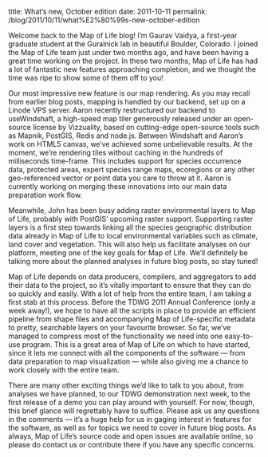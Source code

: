 title: What’s new, October edition
date: 2011-10-11
permalink: /blog/2011/10/11/what%E2%80%99s-new-october-edition


Welcome back to the Map of Life blog! I’m Gaurav Vaidya, a first-year graduate student at the Guralnick lab in beautiful Boulder, Colorado. I joined the Map of Life team just under two months ago, and have been having a great time working on the project. In these two months, Map of Life has had a lot of fantastic new features approaching completion, and we thought the time was ripe to show some of them off to you!

Our most impressive new feature is our map rendering. As you may recall from earlier blog posts, mapping is handled by our backend, set up on a Linode VPS server. Aaron recently restructured our backend to useWindshaft, a high-speed map tiler generously released under an open-source license by Vizzuality, based on cutting-edge open-source tools such as Mapnik, PostGIS, Redis and node.js. Between Windshaft and Aaron’s work on HTML5 canvas, we’ve achieved some unbelievable results. At the moment, we’re rendering tiles without caching in the hundreds of milliseconds time-frame. This includes support for species occurrence data, protected areas, expert species range maps, ecoregions or any other geo-referenced vector or point data you care to throw at it. Aaron is currently working on merging these innovations into our main data preparation work flow.

Meanwhile, John has been busy adding raster environmental layers to Map of Life, probably with PostGIS’ upcoming raster support. Supporting raster layers is a first step towards linking all the species geographic distribution data already in Map of Life to local environmental variables such as climate, land cover and vegetation. This will also help us facilitate analyses on our platform, meeting one of the key goals for Map of Life. We’ll definitely be talking more about the planned analyses in future blog posts, so stay tuned!

Map of Life depends on data producers, compilers, and aggregators to add their data to the project, so it’s vitally important to ensure that they can do so quickly and easily. With a lot of help from the entire team, I am taking a first stab at this process. Before the TDWG 2011 Annual Conference (only a week away!), we hope to have all the scripts in place to provide an efficient pipeline from shape files and accompanying Map of Life-specific metadata to pretty, searchable layers on your favourite browser. So far, we’ve managed to compress most of the functionality we need into one easy-to-use program. This is a great area of Map of Life on which to have started, since it lets me connect with all the components of the software — from data preparation to map visualization — while also giving me a chance to work closely with the entire team.

There are many other exciting things we’d like to talk to you about, from analyses we have planned, to our TDWG demonstration next week, to the first release of a demo you can play around with yourself. For now, though, this brief glance will regrettably have to suffice. Please ask us any questions in the comments — it’s a huge help for us in gaging interest in features for the software, as well as for topics we need to cover in future blog posts. As always, Map of Life’s source code and open issues are available online, so please do contact us or contribute there if you have any specific concerns.
